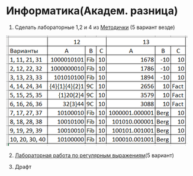 # Информатика(Академ. разница)

1. Сделать лабораторные 1,2 и 4 из [Методички](https://books.ifmo.ru/file/pdf/2464.pdf) (5 вариант везде)

![Замечание к заданиям 12 и 13 первой лабы](Prim.png)

2. [Лабораторная работа по регулярным выражениям](ITMO_INFO_PYTHON_TASK.pdf)(5 вариант)

3. Драфт
